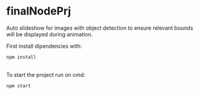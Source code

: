 # finalNodePrj
Auto slideshow for images with object detection to ensure relevant bounds will be displayed during animation.

First install dipendencies with:

`npm install`

<br>To start the project run on cmd:

`npm start`
